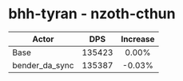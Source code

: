 # bhh-tyran - nzoth-cthun
| Actor | DPS | Increase |
|---|:---:|:---:|
|Base|135423|0.00%|
|bender_da_sync|135387|-0.03%|
